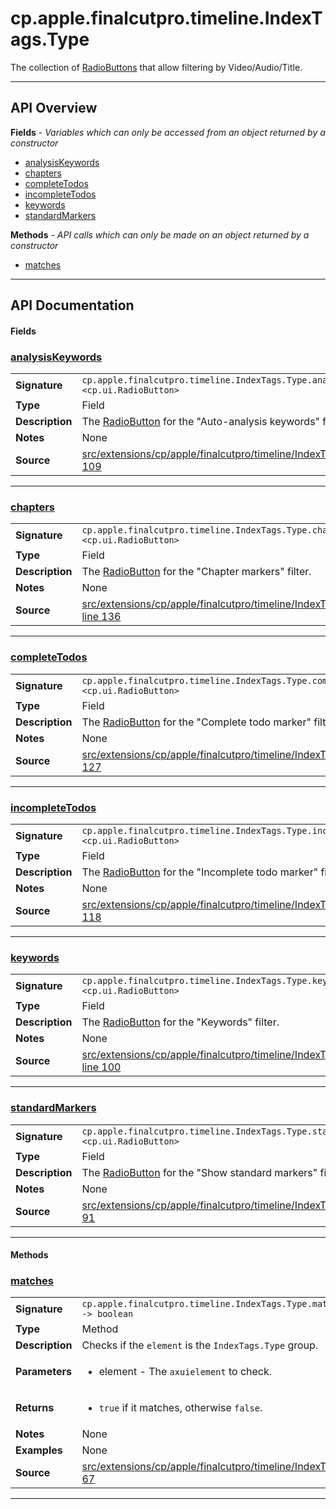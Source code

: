 # cp.apple.finalcutpro.timeline.IndexTags.Type

The collection of [RadioButtons](cp.ui.RadioButton.md) that allow filtering by Video/Audio/Title.

---

## API Overview
**Fields** - _Variables which can only be accessed from an object returned by a constructor_
 * [analysisKeywords](#analysiskeywords)
 * [chapters](#chapters)
 * [completeTodos](#completetodos)
 * [incompleteTodos](#incompletetodos)
 * [keywords](#keywords)
 * [standardMarkers](#standardmarkers)

**Methods** - _API calls which can only be made on an object returned by a constructor_
 * [matches](#matches)


---

## API Documentation

#### Fields


### [analysisKeywords](#analysiskeywords)

|                                             |                                                                                     |
| --------------------------------------------|-------------------------------------------------------------------------------------|
| **Signature**                               | `cp.apple.finalcutpro.timeline.IndexTags.Type.analysisKeywords <cp.ui.RadioButton>`                                                                    |
| **Type**                                    | Field                                                                     |
| **Description**                             | The [RadioButton](cp.ui.RadioButton.md) for the "Auto-analysis keywords" filter.                                                                     |
| **Notes**                                   | None |
| **Source**                                  | [src/extensions/cp/apple/finalcutpro/timeline/IndexTags.lua line 109](https://github.com/CommandPost/CommandPost/blob/develop/src/extensions/cp/apple/finalcutpro/timeline/IndexTags.lua#L109) |

---


### [chapters](#chapters)

|                                             |                                                                                     |
| --------------------------------------------|-------------------------------------------------------------------------------------|
| **Signature**                               | `cp.apple.finalcutpro.timeline.IndexTags.Type.chapters <cp.ui.RadioButton>`                                                                    |
| **Type**                                    | Field                                                                     |
| **Description**                             | The [RadioButton](cp.ui.RadioButton.md) for the "Chapter markers" filter.                                                                     |
| **Notes**                                   | None |
| **Source**                                  | [src/extensions/cp/apple/finalcutpro/timeline/IndexTags.lua line 136](https://github.com/CommandPost/CommandPost/blob/develop/src/extensions/cp/apple/finalcutpro/timeline/IndexTags.lua#L136) |

---


### [completeTodos](#completetodos)

|                                             |                                                                                     |
| --------------------------------------------|-------------------------------------------------------------------------------------|
| **Signature**                               | `cp.apple.finalcutpro.timeline.IndexTags.Type.completeTodos <cp.ui.RadioButton>`                                                                    |
| **Type**                                    | Field                                                                     |
| **Description**                             | The [RadioButton](cp.ui.RadioButton.md) for the "Complete todo marker" filter.                                                                     |
| **Notes**                                   | None |
| **Source**                                  | [src/extensions/cp/apple/finalcutpro/timeline/IndexTags.lua line 127](https://github.com/CommandPost/CommandPost/blob/develop/src/extensions/cp/apple/finalcutpro/timeline/IndexTags.lua#L127) |

---


### [incompleteTodos](#incompletetodos)

|                                             |                                                                                     |
| --------------------------------------------|-------------------------------------------------------------------------------------|
| **Signature**                               | `cp.apple.finalcutpro.timeline.IndexTags.Type.incompleteTodos <cp.ui.RadioButton>`                                                                    |
| **Type**                                    | Field                                                                     |
| **Description**                             | The [RadioButton](cp.ui.RadioButton.md) for the "Incomplete todo marker" filter.                                                                     |
| **Notes**                                   | None |
| **Source**                                  | [src/extensions/cp/apple/finalcutpro/timeline/IndexTags.lua line 118](https://github.com/CommandPost/CommandPost/blob/develop/src/extensions/cp/apple/finalcutpro/timeline/IndexTags.lua#L118) |

---


### [keywords](#keywords)

|                                             |                                                                                     |
| --------------------------------------------|-------------------------------------------------------------------------------------|
| **Signature**                               | `cp.apple.finalcutpro.timeline.IndexTags.Type.keywords <cp.ui.RadioButton>`                                                                    |
| **Type**                                    | Field                                                                     |
| **Description**                             | The [RadioButton](cp.ui.RadioButton.md) for the "Keywords" filter.                                                                     |
| **Notes**                                   | None |
| **Source**                                  | [src/extensions/cp/apple/finalcutpro/timeline/IndexTags.lua line 100](https://github.com/CommandPost/CommandPost/blob/develop/src/extensions/cp/apple/finalcutpro/timeline/IndexTags.lua#L100) |

---


### [standardMarkers](#standardmarkers)

|                                             |                                                                                     |
| --------------------------------------------|-------------------------------------------------------------------------------------|
| **Signature**                               | `cp.apple.finalcutpro.timeline.IndexTags.Type.standardMarkers <cp.ui.RadioButton>`                                                                    |
| **Type**                                    | Field                                                                     |
| **Description**                             | The [RadioButton](cp.ui.RadioButton.md) for the "Show standard markers" filter.                                                                     |
| **Notes**                                   | None |
| **Source**                                  | [src/extensions/cp/apple/finalcutpro/timeline/IndexTags.lua line 91](https://github.com/CommandPost/CommandPost/blob/develop/src/extensions/cp/apple/finalcutpro/timeline/IndexTags.lua#L91) |

---

#### Methods


### [matches](#matches)

|                                             |                                                                                     |
| --------------------------------------------|-------------------------------------------------------------------------------------|
| **Signature**                               | `cp.apple.finalcutpro.timeline.IndexTags.Type.matches(element) -> boolean`                                                                    |
| **Type**                                    | Method                                                                     |
| **Description**                             | Checks if the `element` is the `IndexTags.Type` group.                                                                     |
| **Parameters**                              | <ul><li>element - The `axuielement` to check.</li></ul> |
| **Returns**                                 | <ul><li>`true` if it matches, otherwise `false`.</li></ul>          |
| **Notes**                                   | None |
| **Examples**                                | None |
| **Source**                                  | [src/extensions/cp/apple/finalcutpro/timeline/IndexTags.lua line 67](https://github.com/CommandPost/CommandPost/blob/develop/src/extensions/cp/apple/finalcutpro/timeline/IndexTags.lua#L67) |

---

